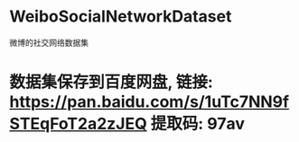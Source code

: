 # WeiboSocialNetworkDataset
微博的社交网络数据集

# 数据集保存到百度网盘, 链接: https://pan.baidu.com/s/1uTc7NN9fSTEqFoT2a2zJEQ 提取码: 97av
